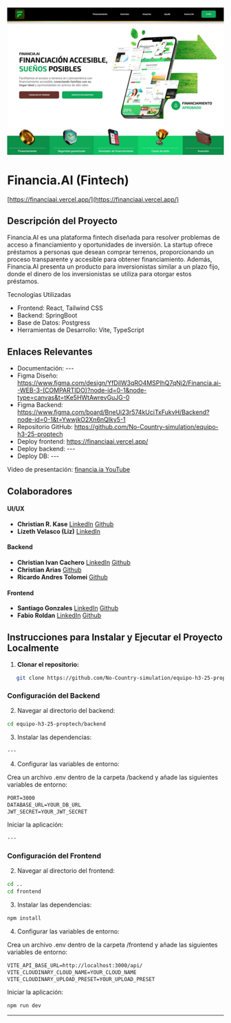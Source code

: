
![Header](financiaai.webp)

# Financia.AI (Fintech)
[https://financiaai.vercel.app/](https://financiaai.vercel.app/)


## Descripción del Proyecto
Financia.AI es una plataforma fintech diseñada para resolver problemas de acceso a financiamiento y oportunidades de inversión. 
La startup ofrece préstamos a personas que desean comprar terrenos, proporcionando un proceso transparente y accesible para obtener financiamiento. 
Además, Financia.AI presenta un producto para inversionistas similar a un plazo fijo, donde el dinero de los inversionistas se utiliza para otorgar estos préstamos. 

Tecnologías Utilizadas
- Frontend: React, Tailwind CSS
- Backend: SpringBoot
- Base de Datos: Postgress
- Herramientas de Desarrollo: Vite, TypeScript

## Enlaces Relevantes
- Documentación: ---
- Figma Diseño: https://www.figma.com/design/YfDilW3qRO4MSPlhQ7qNj2/Financia.ai--WEB-3-(COMPARTIDO)?node-id=0-1&node-type=canvas&t=tKe5HWtAwrevGuJG-0
- Figma Backend: https://www.figma.com/board/BneUi23r574kUciTxFukvH/Backend?node-id=0-1&t=YwwjkO2Xn6nQIky5-1
- Repositorio GitHub: https://github.com/No-Country-simulation/equipo-h3-25-proptech
- Deploy frontend: https://financiaai.vercel.app/
- Deploy backend: ---
- Deploy DB: ---

Video de presentación: [financia.ia YouTube](https://www.youtube.com/watch?v=M-recfKYTuk)

## Colaboradores

#### UI/UX
-  **Christian R. Kase** [LinkedIn](www.linkedin.com/in/christian-kase23) [Github](https://github.com/ChristianKase)
-  **Lizeth Velasco (Liz)** [LinkedIn](https://www.linkedin.com/in/lizeth-velasco98/) 
#### Backend
- **Christian Ivan Cachero**  [LinkedIn](https://www.linkedin.com/in/christian-cachero/) [Github](https://github.com/Christian-Cachero)
- **Christian Arias** [Github](https://github.com/christ774)
- **Ricardo Andres Tolomei** [Github]()
#### Frontend
- **Santiago Gonzales**  [LinkedIn](https://www.linkedin.com/in/santiagogonzalez0892/) [Github](https://github.com/SantiagoGonzalez0892)
- **Fabio Roldan**  [LinkedIn](https://www.linkedin.com/in/fabio-roldan/) [Github](https://github.com/fabioroldan)

## Instrucciones para Instalar y Ejecutar el Proyecto Localmente

1. **Clonar el repositorio:**
```bash
   git clone https://github.com/No-Country-simulation/equipo-h3-25-proptech.git
```

### Configuración del Backend

2. Navegar al directorio del backend:
```bash
cd equipo-h3-25-proptech/backend
```

3. Instalar las dependencias:

```bash
---
```

4. Configurar las variables de entorno:

Crea un archivo .env dentro de la carpeta /backend y añade las siguientes variables de entorno:

```env
PORT=3000
DATABASE_URL=YOUR_DB_URL
JWT_SECRET=YOUR_JWT_SECRET
```

Iniciar la aplicación:

```bash
---
```

### Configuración del Frontend

2. Navegar al directorio del frontend:
```bash
cd ..
cd frontend
```

3. Instalar las dependencias:

```bash
npm install
```

4. Configurar las variables de entorno:

Crea un archivo .env dentro de la carpeta /frontend y añade las siguientes variables de entorno:

```env
VITE_API_BASE_URL=http://localhost:3000/api/
VITE_CLOUDINARY_CLOUD_NAME=YOUR_CLOUD_NAME
VITE_CLOUDINARY_UPLOAD_PRESET=YOUR_UPLOAD_PRESET
```

Iniciar la aplicación:

```bash
npm run dev
```
--- 

